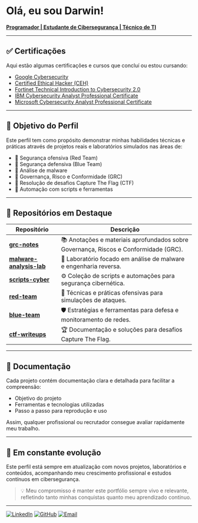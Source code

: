# Olá, eu sou Darwin!  
**[Programador | Estudante de Cibersegurança | Técnico de TI](https://www.linkedin.com/in/tecdarwin/)**

---

## ✅ Certificações  
Aqui estão algumas certificações e cursos que concluí ou estou cursando:

- [Google Cybersecurity](https://www.coursera.org/account/accomplishments/specialization/864JLK1NNPV3)  
- [Certified Ethical Hacker (CEH)](https://www.credly.com/badges/cbb4fc54-2f6e-47a6-98f5-3600fbc3bf1e/linked_in_profile)  
- [Fortinet Technical Introduction to Cybersecurity 2.0](https://training.fortinet.com/local/staticpage/view.php?page=fcf_cybersecurity)  
- [IBM Cybersecurity Analyst Professional Certificate](https://www.coursera.org/professional-certificates/ibm-cybersecurity-analyst)  
- [Microsoft Cybersecurity Analyst Professional Certificate](https://www.coursera.org/professional-certificates/microsoft-cybersecurity-analyst)  

---

## 🎯 Objetivo do Perfil  
Este perfil tem como propósito demonstrar minhas habilidades técnicas e práticas através de projetos reais e laboratórios simulados nas áreas de:

- 🔹 Segurança ofensiva (Red Team)  
- 🔹 Segurança defensiva (Blue Team)  
- 🔹 Análise de malware  
- 🔹 Governança, Risco e Conformidade (GRC)  
- 🔹 Resolução de desafios Capture The Flag (CTF)  
- 🔹 Automação com scripts e ferramentas

---

## 📂 Repositórios em Destaque

| Repositório | Descrição |
|-------------|-----------|
| **[grc-notes](https://github.com/DarwinSecc/grc-notes)** | 📚 Anotações e materiais aprofundados sobre Governança, Riscos e Conformidade (GRC). |
| **[malware-analysis-lab](https://github.com/DarwinSecc/malware-analysis-lab)** | 🦠 Laboratório focado em análise de malware e engenharia reversa. |
| **[scripts-cyber](https://github.com/DarwinSecc/scripts-cyber)** | ⚙️ Coleção de scripts e automações para segurança cibernética. |
| **[red-team](https://github.com/DarwinSecc/red-team)** | 🚨 Técnicas e práticas ofensivas para simulações de ataques. |
| **[blue-team](https://github.com/DarwinSecc/blue-team)** | 🛡️ Estratégias e ferramentas para defesa e monitoramento de redes. |
| **[ctf-writeups](https://github.com/DarwinSecc/ctf-writeups)** | 🏆 Documentação e soluções para desafios Capture The Flag. |

---

## 📝 Documentação  
Cada projeto contém documentação clara e detalhada para facilitar a compreensão:

- Objetivo do projeto  
- Ferramentas e tecnologias utilizadas  
- Passo a passo para reprodução e uso  

Assim, qualquer profissional ou recrutador consegue avaliar rapidamente meu trabalho.

---

## 🚀 Em constante evolução  
Este perfil está sempre em atualização com novos projetos, laboratórios e conteúdos, acompanhando meu crescimento profissional e estudos contínuos em cibersegurança.

> 💡 Meu compromisso é manter este portfólio sempre vivo e relevante, refletindo tanto minhas conquistas quanto meu aprendizado contínuo.

---
[![LinkedIn](https://img.shields.io/badge/LinkedIn-Conectar-blue?style=for-the-badge&logo=linkedin)](https://www.linkedin.com/in/tecdarwin)
[![GitHub](https://img.shields.io/badge/GitHub-Perfil-black?style=for-the-badge&logo=github)](https://github.com/DarwinSecc)
[![Email](https://img.shields.io/badge/Email-Contato-red?style=for-the-badge&logo=gmail)](mailto:darwinramaell@gmail.com)
